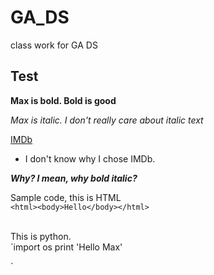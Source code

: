 # GA_DS
class work for GA DS
##  Test

**Max is bold. Bold is good**

*Max is italic. I don't really care about italic text*

[IMDb](https://www.imdb.com)

* I don't know why I chose IMDb.

***Why? I mean, why bold italic?***

Sample code, this is  HTML<br>
`<html><body>Hello</body></html>`


<br>
This is python.<br>
`import os
print 'Hello Max'

`

